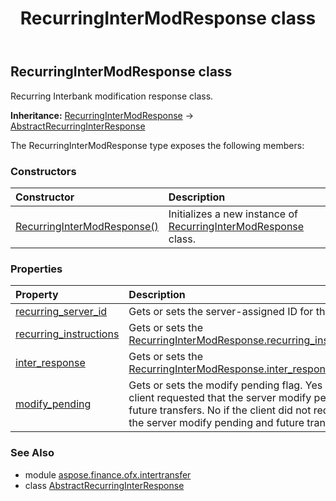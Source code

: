 ﻿---
title: RecurringInterModResponse class
second_title: Aspose.Finance for Python via .NET API References
description: 
type: docs
weight: 180
url: /python-net/aspose.finance.ofx.intertransfer/recurringintermodresponse/
is_root: false
---

## RecurringInterModResponse class

Recurring Interbank modification response class.



**Inheritance:** [RecurringInterModResponse](/finance/python-net/aspose.finance.ofx.intertransfer/recurringintermodresponse) → 
[AbstractRecurringInterResponse](/finance/python-net/aspose.finance.ofx.intertransfer/abstractrecurringinterresponse)



The RecurringInterModResponse type exposes the following members:

### Constructors
| Constructor | Description |
| :- | :- |
| [RecurringInterModResponse()](/finance/python-net/aspose.finance.ofx.intertransfer/recurringintermodresponse/__init__/#) | Initializes a new instance of [RecurringInterModResponse](/finance/python-net/aspose.finance.ofx.intertransfer/recurringintermodresponse) class. |


### Properties
| Property | Description |
| :- | :- |
| [recurring_server_id](/finance/python-net/aspose.finance.ofx.intertransfer/recurringintermodresponse/recurring_server_id) | Gets or sets the server-assigned ID for this model. |
| [recurring_instructions](/finance/python-net/aspose.finance.ofx.intertransfer/recurringintermodresponse/recurring_instructions) | Gets or sets the [RecurringInterModResponse.recurring_instructions](/finance/python-net/aspose.finance.ofx.intertransfer/recurringintermodresponse#recurring_instructions). |
| [inter_response](/finance/python-net/aspose.finance.ofx.intertransfer/recurringintermodresponse/inter_response) | Gets or sets the [RecurringInterModResponse.inter_response](/finance/python-net/aspose.finance.ofx.intertransfer/recurringintermodresponse#inter_response). |
| [modify_pending](/finance/python-net/aspose.finance.ofx.intertransfer/recurringintermodresponse/modify_pending) | Gets or sets the modify pending flag. Yes if the client requested that the server modify pending and future transfers. No if the client did not request that the server modify pending and future transfers. |


### See Also

* module [aspose.finance.ofx.intertransfer](../)
* class [AbstractRecurringInterResponse](/finance/python-net/aspose.finance.ofx.intertransfer/abstractrecurringinterresponse)
